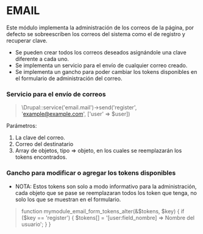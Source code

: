 # EMAIL

Este módulo implementa la administración de los correos de la página, por defecto se sobreescriben los correos del sistema como el de registro y recuperar
clave.

* Se pueden crear todos los correos deseados asignándole una clave diferente a cada uno.
* Se implementa un servicio para el envío de cualquier correo creado.
* Se implementa un gancho para poder cambiar los tokens disponibles en el formulario de administración del correo.

### Servicio para el envío de correos

> \Drupal::service('email.mail')->send('register', 'example@example.com', ['user' => $user])

Parámetros:
1. La clave del correo.
2. Correo del destinatario
3. Array de objetos, tipo => objeto, en los cuales se reemplazarán los tokens encontrados.

### Gancho para modificar o agregar los tokens disponibles

* NOTA: Estos tokens son solo a modo informativo para la administración, cada objeto que se pase se reemplazaran todos los token que tenga, no solo los que se muestran en el formulario.

> function mymodule_email_form_tokens_alter(&$tokens, $key) { if ($key == 'register') { $tokens[] = '[user:field_nombre] => Nombre del usuario'; }  }
